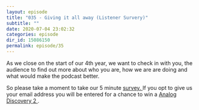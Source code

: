 ```yaml
---
layout: episode
title: "035 - Giving it all away (Listener Survery)"
subtitle: ""
date: 2020-07-04 23:02:32
categories: episode
dir_id: 15086150
permalink: episode/35
---
```

<p>
 As we close on the start of our 4th year, we want to check in with you, the audience to find out more about who you are, how we are are doing and what would make the podcast better.
</p>
<p>
 So please take a moment to take our 5 minute
 <a href="https://forms.gle/F3LYfaoCDdCqQSZY9">
  survey.
 </a> If you opt to give us your email address you will be entered for a chance to win a
 <a href="https://analogdiscovery.com/">
  Analog Discovery 2
 </a>
 .
</p>
